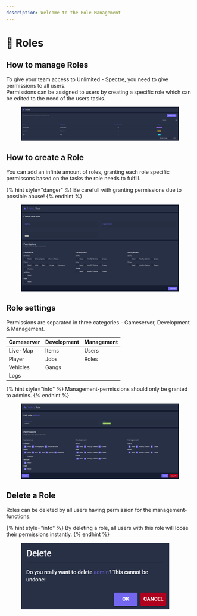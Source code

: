 ```yaml
---
description: Welcome to the Role Management
---
```


# 🔐 Roles

## How to manage Roles

To give your team access to Unlimited - Spectre, you need to give permissions to all users.\
Permissions can be assigned to users by creating a specific role which can be edited to the need of the users tasks.&#x20;

<figure><img src="../.gitbook/assets/roles.png" alt=""><figcaption></figcaption></figure>

## How to create a Role

You can add an infinte amount of roles, granting each role specific permissons based on the tasks the role needs to fulfill.

{% hint style="danger" %}
Be carefull with granting permissions due to possible abuse!
{% endhint %}

<figure><img src="../.gitbook/assets/createrole.PNG" alt=""><figcaption></figcaption></figure>

## Role settings

Permissions are separated in three categories - Gameserver, Development & Management.

| Gameserver | Development | Management |
| ---------- | ----------- | ---------- |
| Live-Map   | Items       | Users      |
| Player     | Jobs        | Roles      |
| Vehicles   | Gangs       |            |
| Logs       |             |            |

{% hint style="info" %}
Management-permissions should only be granted to admins.
{% endhint %}

<figure><img src="../.gitbook/assets/editrole.PNG" alt=""><figcaption></figcaption></figure>

## Delete a Role

Roles can be deleted by all users having permission for the management-functions.

{% hint style="info" %}
By deleting a role, all users with this role will loose their permissions instantly.
{% endhint %}

<figure><img src="../.gitbook/assets/deleterole.PNG" alt=""><figcaption></figcaption></figure>

